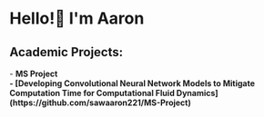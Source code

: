 <h1> Hello!👋 I'm Aaron </h1>
<h2>Academic Projects: </h2>
- <b> MS Project </br>
  - [Developing Convolutional Neural Network Models to Mitigate Computation Time for Computational Fluid Dynamics](https://github.com/sawaaron221/MS-Project)



